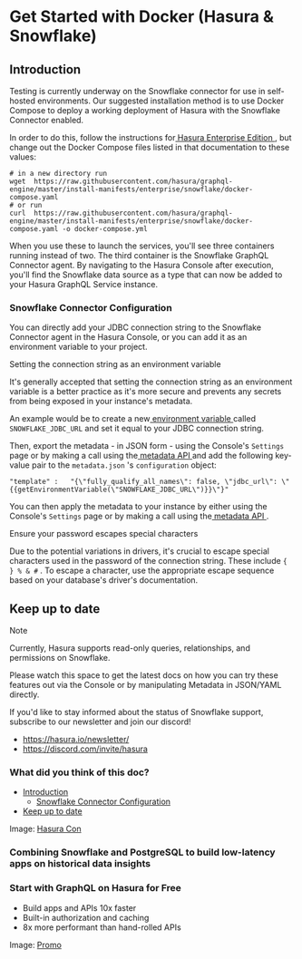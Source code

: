 # Get Started with Docker (Hasura & Snowflake)

## Introduction​

Testing is currently underway on the Snowflake connector for use in self-hosted environments. Our suggested installation
method is to use Docker Compose to deploy a working deployment of Hasura with the Snowflake Connector enabled.

In order to do this, follow the instructions for[ Hasura Enterprise Edition ](https://hasura.io/docs/latest/enterprise/getting-started/quickstart-docker/), but change out the Docker Compose files
listed in that documentation to these values:

```
# in a new directory run
wget  https://raw.githubusercontent.com/hasura/graphql-engine/master/install-manifests/enterprise/snowflake/docker-compose.yaml
# or run
curl  https://raw.githubusercontent.com/hasura/graphql-engine/master/install-manifests/enterprise/snowflake/docker-compose.yaml -o docker-compose.yml
```

When you use these to launch the services, you'll see three containers running instead of two. The third container is
the Snowflake GraphQL Connector agent. By navigating to the Hasura Console after execution, you'll find the Snowflake
data source as a type that can now be added to your Hasura GraphQL Service instance.

### Snowflake Connector Configuration​

You can directly add your JDBC connection string to the Snowflake Connector agent in the Hasura Console, or you can add
it as an environment variable to your project.

Setting the connection string as an environment variable

It's generally accepted that setting the connection string as an environment variable is a better practice as it's more
secure and prevents any secrets from being exposed in your instance's metadata.

An example would be to create a new[ environment variable ](https://hasura.io/docs/latest/deployment/graphql-engine-flags/index/#using-environment-variables)called `SNOWFLAKE_JDBC_URL` and set it equal to your JDBC connection string.

Then, export the metadata - in JSON form - using the Console's `Settings` page or by making a call using the[ metadata API ](https://hasura.io/docs/latest/api-reference/metadata-api/manage-metadata/#metadata-export-metadata)and add the following key-value
pair to the `metadata.json` 's `configuration` object:

`"template" :   "{\"fully_qualify_all_names\": false, \"jdbc_url\": \"{{getEnvironmentVariable(\"SNOWFLAKE_JDBC_URL\")}}\"}"`

You can then apply the metadata to your instance by either using the Console's `Settings` page or by making a call using
the[ metadata API ](https://hasura.io/docs/latest/api-reference/metadata-api/manage-metadata/#metadata-apply-metadata).

Ensure your password escapes special characters

Due to the potential variations in drivers, it's crucial to escape special characters used in the password of the
connection string. These include `{ } % & #` . To escape a character, use the appropriate escape sequence based on your
database's driver's documentation.

## Keep up to date​

Note

Currently, Hasura supports read-only queries, relationships, and permissions on Snowflake.

Please watch this space to get the latest docs on how you can try these features out via the Console or by manipulating
Metadata in JSON/YAML directly.

If you'd like to stay informed about the status of Snowflake support, subscribe to our newsletter and join our discord!

- [ https://hasura.io/newsletter/ ](https://hasura.io/newsletter/)
- [ https://discord.com/invite/hasura ](https://discord.com/invite/hasura)


### What did you think of this doc?

- [ Introduction ](https://hasura.io/docs/latest/databases/snowflake/getting-started/docker/#introduction)
    - [ Snowflake Connector Configuration ](https://hasura.io/docs/latest/databases/snowflake/getting-started/docker/#snowflake-connector-configuration)
- [ Keep up to date ](https://hasura.io/docs/latest/databases/snowflake/getting-started/docker/#keep-up-to-date)


Image: [ Hasura Con ](https://res.cloudinary.com/dh8fp23nd/image/upload/v1677756408/main-web/Group_11455_1_ziz1fz.png)

### Combining Snowflake and PostgreSQL to build low-latency apps on historical data insights

### Start with GraphQL on Hasura for Free

- Build apps and APIs 10x faster
- Built-in authorization and caching
- 8x more performant than hand-rolled APIs


Image: [ Promo ](https://hasura.io/docs/assets/images/hasura-free-ff60e409244e0ea12b5a3045d1a9096b.png)